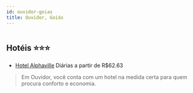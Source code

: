 ```yaml
---
id: ouvidor-goias
title: Ouvidor, Goiás
---
```


<center><img src="https://static.hotelurbano.com/reservas/prod0/8/8939/5a37ea1a947d5_hotel-alphaville.jpg" alt="" /></center>


## Hotéis ⭐️⭐️⭐️

-    [Hotel Alphaville](https://www.hurb.com/aud/https://www.hurb.com/hoteis/ouvidor/hotel-alphaville-8939?cmp=18055) Diárias a partir de R$62.63
   > Em Ouvidor, você conta com um hotel na medida certa para quem procura conforto e economia.
